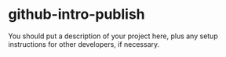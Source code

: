 # github-intro-publish

You should put a description of your project here, plus any setup instructions for other developers, if necessary.